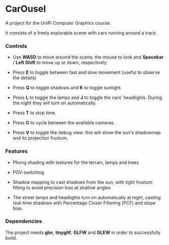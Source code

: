 # CarOusel

A project for the UniPi Computer Graphics course.

It consists of a freely explorable scene with cars running around a track.

### Controls

- Use **WASD** to move around the scene, the mouse to look and **Spacebar** / **Left Shift** to move up or down, respectively

- Press **E** to toggle between fast and slow movement (useful to observe the details)

- Press **Q** to toggle shadows and **K** to toggle sunlight.

- Press **L** to toggle the lamps and **J** to toggle the cars' headlights. During the night they will turn on automatically.

- Press **T** to stop time.

- Press **C** to cycle between the available cameras.

- Press **V** to toggle the debug view: this will show the sun's shadowmap and its projection frustum.

### Features

- Phong shading with textures for the terrain, lamps and trees

- POV-switching

- Shadow mapping to cast shadows from the sun, with tight frustum fitting to avoid precision loss at shallow angles 

- The street lamps and headlights turn on automatically at night, casting real-time shadows with Percentage Closer Filtering (PCF) and slope bias.

### Dependencies

The project needs **glm**, **tinygltf**, **GLFW** and **GLEW** in order to successfully build.
